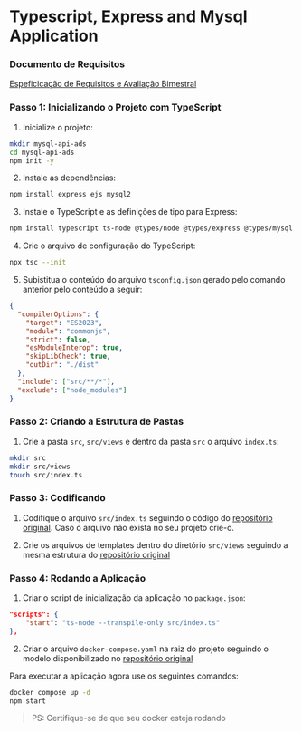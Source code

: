 # Typescript, Express and Mysql Application

### Documento de Requisitos

[Espeficicação de Requisitos e Avaliação Bimestral](https://docs.google.com/document/d/1yvZnEVfoK7_QiZc_B0FME_ZE8zQEMO95XcRXBQgdEiE/edit?usp=sharing)

### Passo 1: Inicializando o Projeto com TypeScript

1.	Inicialize o projeto:
```bash
mkdir mysql-api-ads
cd mysql-api-ads
npm init -y
```

2.	Instale as dependências:
```bash
npm install express ejs mysql2
```

3.	Instale o TypeScript e as definições de tipo para Express:
```bash
npm install typescript ts-node @types/node @types/express @types/mysql --save-dev
```

4.	Crie o arquivo de configuração do TypeScript:
```bash
npx tsc --init
```

5.	Subistitua o conteúdo do arquivo `tsconfig.json` gerado pelo comando anterior pelo conteúdo a seguir:
```json
{
  "compilerOptions": {
    "target": "ES2023",
    "module": "commonjs",
    "strict": false,
    "esModuleInterop": true,
    "skipLibCheck": true,
    "outDir": "./dist"
  },
  "include": ["src/**/*"],
  "exclude": ["node_modules"]
}
```

### Passo 2: Criando a Estrutura de Pastas

1.	Crie a pasta `src`, `src/views` e dentro da pasta `src` o arquivo `index.ts`:
```bash
mkdir src
mkdir src/views
touch src/index.ts
```

### Passo 3: Codificando

1. Codifique o arquivo `src/index.ts` seguindo o código do [repositório original](https://github.com/rafael-labegalini/mysql-api-adsb/blob/main/src/index.ts). Caso o arquivo não exista no seu projeto crie-o.

2. Crie os arquivos de templates dentro do diretório `src/views` seguindo a mesma estrutura do [repositório original](https://github.com/rafael-labegalini/mysql-api-adsb/tree/main/src/views)

### Passo 4: Rodando a Aplicação
1.	Criar o script de inicialização da aplicação no `package.json`:
```json
"scripts": {
    "start": "ts-node --transpile-only src/index.ts"
},
```

2. Criar o arquivo `docker-compose.yaml` na raiz do projeto seguindo o modelo disponibilizado no [repositório original](https://github.com/rafael-labegalini/mysql-api-adsb/blob/main/docker-compose.yaml)

Para executar a aplicação agora use os seguintes comandos:
```bash
docker compose up -d
npm start
```
> PS: Certifique-se de que seu docker esteja rodando 
